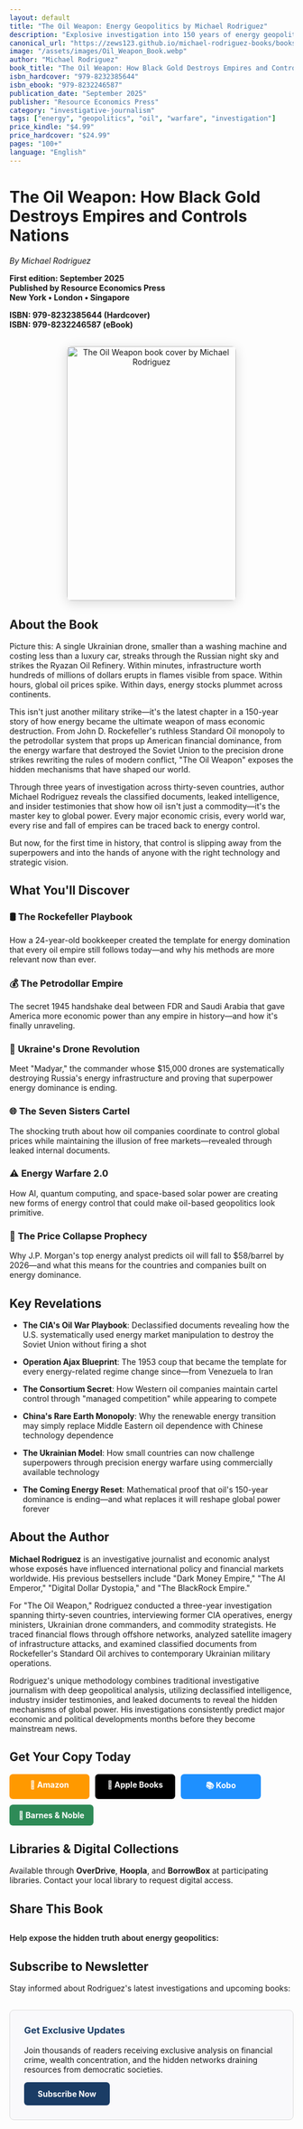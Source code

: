 ```yaml
---
layout: default
title: "The Oil Weapon: Energy Geopolitics by Michael Rodriguez"
description: "Explosive investigation into 150 years of energy geopolitics - from Rockefeller's empire to Ukrainian drones targeting Russian refineries."
canonical_url: "https://zews123.github.io/michael-rodriguez-books/books/Oil_Weapon"
image: "/assets/images/Oil_Weapon_Book.webp"
author: "Michael Rodriguez"
book_title: "The Oil Weapon: How Black Gold Destroys Empires and Controls Nations"
isbn_hardcover: "979-8232385644"
isbn_ebook: "979-8232246587"
publication_date: "September 2025"
publisher: "Resource Economics Press"
category: "investigative-journalism"
tags: ["energy", "geopolitics", "oil", "warfare", "investigation"]
price_kindle: "$4.99"
price_hardcover: "$24.99"
pages: "100+"
language: "English"
---
```


<link rel="preload" href="{{ site.baseurl }}/assets/images/Oil_Weapon_Book.webp" as="image" fetchpriority="high">
<link rel="preconnect" href="https://fonts.googleapis.com" crossorigin>
<link rel="preconnect" href="https://www.amazon.com">

<style>
.book-btn{background:#1a3c65;color:#fff;padding:10px 16px;border-radius:6px;text-decoration:none;font-weight:700;display:inline-block;text-align:center;min-width:110px;border:0}.book-btn:hover{text-decoration:none;color:#fff;opacity:0.9}.book-btn-amazon{background:#ff9900}.book-btn-apple{background:#000}.book-btn-kobo{background:#1e90ff}.book-btn-bn{background:#2e8b57}.book-btn-smash{background:#ff6347}.book-buttons{display:flex;flex-wrap:wrap;gap:10px;margin-bottom:15px}@media (max-width:768px){.book-buttons{flex-direction:column}.book-btn{width:100%;margin-bottom:5px}}
</style>

# The Oil Weapon: How Black Gold Destroys Empires and Controls Nations

*By Michael Rodriguez*

**First edition: September 2025**  
**Published by Resource Economics Press**  
**New York • London • Singapore**

**ISBN: 979-8232385644 (Hardcover)**  
**ISBN: 979-8232246587 (eBook)**

<div class="book-cover-container" style="text-align: center; margin: 30px 0;">
<img src="{{ site.baseurl }}/assets/images/Oil_Weapon_Book.webp" alt="The Oil Weapon book cover by Michael Rodriguez" width="300" height="450" loading="lazy" decoding="async" class="book-cover" style="box-shadow: 0 4px 20px rgba(0,0,0,0.15); border-radius: 8px;">
</div>

## About the Book

Picture this: A single Ukrainian drone, smaller than a washing machine and costing less than a luxury car, streaks through the Russian night sky and strikes the Ryazan Oil Refinery. Within minutes, infrastructure worth hundreds of millions of dollars erupts in flames visible from space. Within hours, global oil prices spike. Within days, energy stocks plummet across continents.

This isn't just another military strike—it's the latest chapter in a 150-year story of how energy became the ultimate weapon of mass economic destruction. From John D. Rockefeller's ruthless Standard Oil monopoly to the petrodollar system that props up American financial dominance, from the energy warfare that destroyed the Soviet Union to the precision drone strikes rewriting the rules of modern conflict, "The Oil Weapon" exposes the hidden mechanisms that have shaped our world.

Through three years of investigation across thirty-seven countries, author Michael Rodriguez reveals the classified documents, leaked intelligence, and insider testimonies that show how oil isn't just a commodity—it's the master key to global power. Every major economic crisis, every world war, every rise and fall of empires can be traced back to energy control.

But now, for the first time in history, that control is slipping away from the superpowers and into the hands of anyone with the right technology and strategic vision.

## What You'll Discover

### 🛢️ **The Rockefeller Playbook**
How a 24-year-old bookkeeper created the template for energy domination that every oil empire still follows today—and why his methods are more relevant now than ever.

### 💰 **The Petrodollar Empire** 
The secret 1945 handshake deal between FDR and Saudi Arabia that gave America more economic power than any empire in history—and how it's finally unraveling.

### 🎯 **Ukraine's Drone Revolution**
Meet "Madyar," the commander whose \$15,000 drones are systematically destroying Russia's energy infrastructure and proving that superpower energy dominance is ending.

### 🌐 **The Seven Sisters Cartel**
The shocking truth about how oil companies coordinate to control global prices while maintaining the illusion of free markets—revealed through leaked internal documents.

### ⚠️ **Energy Warfare 2.0**
How AI, quantum computing, and space-based solar power are creating new forms of energy control that could make oil-based geopolitics look primitive.

### 🔮 **The Price Collapse Prophecy**
Why J.P. Morgan's top energy analyst predicts oil will fall to \$58/barrel by 2026—and what this means for the countries and companies built on energy dominance.

## Key Revelations

- **The CIA's Oil War Playbook**: Declassified documents revealing how the U.S. systematically used energy market manipulation to destroy the Soviet Union without firing a shot

- **Operation Ajax Blueprint**: The 1953 coup that became the template for every energy-related regime change since—from Venezuela to Iran

- **The Consortium Secret**: How Western oil companies maintain cartel control through "managed competition" while appearing to compete

- **China's Rare Earth Monopoly**: Why the renewable energy transition may simply replace Middle Eastern oil dependence with Chinese technology dependence

- **The Ukrainian Model**: How small countries can now challenge superpowers through precision energy warfare using commercially available technology

- **The Coming Energy Reset**: Mathematical proof that oil's 150-year dominance is ending—and what replaces it will reshape global power forever

## About the Author

**Michael Rodriguez** is an investigative journalist and economic analyst whose exposés have influenced international policy and financial markets worldwide. His previous bestsellers include "Dark Money Empire," "The AI Emperor," "Digital Dollar Dystopia," and "The BlackRock Empire."

For "The Oil Weapon," Rodriguez conducted a three-year investigation spanning thirty-seven countries, interviewing former CIA operatives, energy ministers, Ukrainian drone commanders, and commodity strategists. He traced financial flows through offshore networks, analyzed satellite imagery of infrastructure attacks, and examined classified documents from Rockefeller's Standard Oil archives to contemporary Ukrainian military operations.

Rodriguez's unique methodology combines traditional investigative journalism with deep geopolitical analysis, utilizing declassified intelligence, industry insider testimonies, and leaked documents to reveal the hidden mechanisms of global power. His investigations consistently predict major economic and political developments months before they become mainstream news.

## Get Your Copy Today

<div class="book-buttons">
<a href="https://www.amazon.com/dp/B0FQRMZYS9" class="book-btn book-btn-amazon">🛒 Amazon</a>
<a href="https://books.apple.com/us/book/the-oil-weapon-how-black-gold-destroys-empires/id6752257073" class="book-btn book-btn-apple">🍎 Apple Books</a>
<a href="https://www.kobo.com/ww/en/ebook/the-oil-weapon-how-black-gold-destroys-empires-and-controls-nations?sId=b1f5a389-7994-4d97-860b-5f4d532d17de&ssId=Z1XwO22AgbFzWwy4x_pUR&cPos=1" class="book-btn book-btn-kobo">📚 Kobo</a>
<a href="https://www.barnesandnoble.com/w/the-oil-weapon-michael-rodriguez/1148249978?ean=9798232385644" class="book-btn book-btn-bn">🏬 Barnes & Noble</a>
</div>

## Libraries & Digital Collections

Available through **OverDrive**, **Hoopla**, and **BorrowBox** at participating libraries. Contact your local library to request digital access.


## Share This Book
<div class="social-share" style="margin:30px 0">
  <p style="margin-bottom:15px;font-weight:600">Help expose the hidden truth about energy geopolitics:</p>
  <a href="https://twitter.com/intent/tweet?text=THE%20OIL%20WEAPON%20reveals%20150%20years%20of%20energy%20warfare%20from%20Rockefeller%20to%20Ukrainian%20drones%20-%20by%20Michael%20Rodriguez&url={{ site.url }}{{ site.baseurl }}{{ page.url }}&via=MRodriguezBooks" target="_blank" rel="noopener noreferrer" style="color:#1DA1F2">
    <i class="fab fa-twitter-square"></i>
  </a>
  <a href="https://www.facebook.com/sharer/sharer.php?u={{ site.url }}{{ site.baseurl }}{{ page.url }}" target="_blank" rel="noopener noreferrer" style="color:#3b5998">
    <i class="fab fa-facebook-square"></i>
  </a>
  <a href="https://www.linkedin.com/shareArticle?mini=true&url={{ site.url }}{{ site.baseurl }}{{ page.url }}&title=THE%20OIL%20WEAPON:%20How%20Black%20Gold%20Destroys%20Empires%20and%20Controls%20Nations%20by%20Michael%20Rodriguez" target="_blank" rel="noopener noreferrer" style="color:#0077b5">
    <i class="fab fa-linkedin"></i>
  </a>
  <a href="https://www.reddit.com/submit?url={{ site.url }}{{ site.baseurl }}{{ page.url }}&title=THE%20OIL%20WEAPON:%20How%20Black%20Gold%20Destroys%20Empires%20and%20Controls%20Nations" target="_blank" rel="noopener noreferrer" style="color:#FF5700">
    <i class="fab fa-reddit-square"></i>
  </a>
  <a href="https://pinterest.com/pin/create/button/?url={{ site.url }}{{ site.baseurl }}{{ page.url }}&media={{ site.url }}{{ site.baseurl }}/assets/images/Oil_Weapon_Book.webp&description=THE%20OIL%20WEAPON:%20How%20Black%20Gold%20Destroys%20Empires%20and%20Controls%20Nations%20by%20Michael%20Rodriguez" target="_blank" rel="noopener noreferrer" style="color:#E60023">
    <i class="fab fa-pinterest-square"></i>
  </a>
</div>


## Subscribe to Newsletter

Stay informed about Rodriguez's latest investigations and upcoming books:

<div style="background-color: #f9f9fb; padding: 25px; border-radius: 8px; margin: 30px 0; border: 1px solid #ddd;">
  <h3 style="margin-top: 0; color: #1a3c65;">Get Exclusive Updates</h3>
  <p>Join thousands of readers receiving exclusive analysis on financial crime, wealth concentration, and the hidden networks draining resources from democratic societies.</p>
  <a href="https://michael-rodriguez.kit.com/b2a1614bc4" style="background:#1a3c65;color:#fff;padding:12px 24px;border-radius:6px;text-decoration:none;font-weight:700;display:inline-block">Subscribe Now</a>
</div>

<script type="application/ld+json">
{
  "@context": "https://schema.org",
  "@graph": [
    {
      "@type": "Book",
      "@id": "{{ page.url | absolute_url }}#book",
      "name": "The Oil Weapon: How Black Gold Destroys Empires and Controls Nations",
      "author": {
        "@type": "Person",
        "name": "Michael Rodriguez",
        "@id": "{{ site.url }}/about#person"
      },
      "publisher": {
        "@type": "Organization",
        "name": "Resource Economics Press"
      },
      "datePublished": "2025-09-11",
      "isbn": ["979-8232385644", "979-8232246587"],
      "bookFormat": ["Hardcover", "EBook"],
      "numberOfPages": "400",
      "inLanguage": "en",
      "genre": ["Investigative Journalism", "Geopolitics", "Energy Economics"],
      "description": "Explosive investigation into 150 years of energy geopolitics - from Rockefeller's empire to Ukrainian drones targeting Russian refineries.",
      "image": "{{ '/assets/images/Oil_Weapon_Book.webp' | absolute_url }}",
      "url": "{{ page.url | absolute_url }}",
      "offers": [
        {
          "@type": "Offer",
          "price": "9.99",
          "priceCurrency": "USD",
          "availability": "https://schema.org/InStock",
          "url": "https://www.amazon.com/dp/B0FQRMZYS9"
        }
      ]
    },
    {
      "@type": "FAQPage",
      "@id": "{{ page.url | absolute_url }}#faq",
      "mainEntity": [
        {
          "@type": "Question",
          "name": "What makes this book different from other energy books?",
          "acceptedAnswer": {
            "@type": "Answer",
            "text": "The Oil Weapon combines 3 years of investigation across 37 countries with never-before-revealed classified documents and insider testimonies. It traces energy warfare from Rockefeller's 1860s monopoly to Ukrainian drones attacking Russian refineries in 2024, revealing the continuous thread of energy control that shapes global politics."
          }
        },
        {
          "@type": "Question", 
          "name": "Does this book explain current events like the Russia-Ukraine war?",
          "acceptedAnswer": {
            "@type": "Answer",
            "text": "Yes, the book extensively covers Ukrainian commander 'Madyar' and his systematic drone warfare against Russian energy infrastructure, explaining how small countries can now challenge superpowers through precision energy attacks using commercially available technology."
          }
        },
        {
          "@type": "Question",
          "name": "Is this book suitable for readers without economics background?",
          "acceptedAnswer": {
            "@type": "Answer",
            "text": "Absolutely. Rodriguez writes in an accessible, narrative style that explains complex energy geopolitics through real stories and characters. The book reads like a thriller while providing deep insights into how energy markets really work."
          }
        },
        {
          "@type": "Question",
          "name": "What predictions does the book make about energy's future?",
          "acceptedAnswer": {
            "@type": "Answer",
            "text": "The book features analysis from J.P. Morgan's top energy strategist predicting oil will fall to $58/barrel by 2026, potentially ending the era of oil-based geopolitics. It explores how AI, quantum computing, and renewable energy could reshape global power structures."
          }
        }
      ]
    }
  ]
}
</script>
